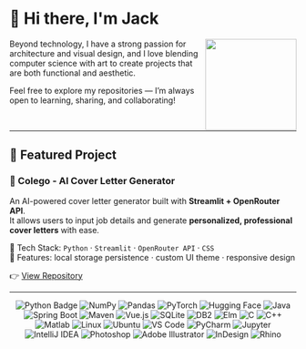 # 👋 Hi there, I'm Jack  

<img align="right" width="160" src="https://cdn.jsdelivr.net/gh/J-Palasn/J-Palasn/assets/images/皮卡丘.gif" />

<p align="left">
  
Beyond technology, I have a strong passion for architecture and visual design, and I love blending computer science with art to create projects that are both functional and aesthetic.</p>

Feel free to explore my repositories — I’m always open to learning, sharing, and collaborating!</p>

</td></tr>

<div>&nbsp;</div>

---

## 🌟 Featured Project  

### 🥑 Colego - AI Cover Letter Generator  
An AI-powered cover letter generator built with **Streamlit + OpenRouter API**.  
It allows users to input job details and generate **personalized, professional cover letters** with ease.  

🔹 Tech Stack: `Python` · `Streamlit` · `OpenRouter API` · `CSS`  
🔹 Features: local storage persistence · custom UI theme · responsive design  

👉 [View Repository](https://github.com/your-username/colego-cover-letter)  

---

<!-- skills badges -->
<div align="center">
  
  ![Python Badge](https://img.shields.io/badge/Python-3776AB?logo=python&logoColor=fff&style=flat)
  ![NumPy](https://img.shields.io/badge/NumPy-013243?logo=numpy&logoColor=fff&style=flat)
  ![Pandas](https://img.shields.io/badge/Pandas-150458?logo=pandas&logoColor=fff&style=flat)
  ![PyTorch](https://img.shields.io/badge/PyTorch-EE4C2C?logo=pytorch&logoColor=fff&style=flat)
  ![Hugging Face](https://img.shields.io/badge/HuggingFace-00BFFF?logo=huggingface&logoColor=fff&style=flat)
  ![Java](https://img.shields.io/badge/Java-007396?logo=java&logoColor=fff&style=flat)
  ![Spring Boot](https://img.shields.io/badge/Spring_Boot-6DB33F?logo=springboot&logoColor=fff&style=flat)
  ![Maven](https://img.shields.io/badge/Maven-C71A36?logo=apachemaven&logoColor=fff&style=flat)
  ![Vue.js](https://img.shields.io/badge/Vue.js-4FC08D?logo=vuedotjs&logoColor=fff&style=flat)
  ![SQLite](https://img.shields.io/badge/SQLite-003B57?logo=sqlite&logoColor=fff&style=flat)
  ![DB2](https://img.shields.io/badge/DB2-0062AD?style=flat&logo=ibm&logoColor=white)
  ![Elm](https://img.shields.io/badge/Elm-6AA84F?logo=elm&logoColor=fff&style=flat)
  ![C](https://img.shields.io/badge/C-00599C?logo=c&logoColor=fff&style=flat)
  ![C++](https://img.shields.io/badge/C++-00599C?logo=c%2B%2B&logoColor=fff&style=flat)
  ![Matlab](https://img.shields.io/badge/Matlab-0076A8?logo=mathworks&logoColor=white&style=flat)
  ![Linux](https://img.shields.io/badge/Linux-FCC624?logo=linux&logoColor=000&style=flat)
  ![Ubuntu](https://img.shields.io/badge/Ubuntu-E95420?logo=ubuntu&logoColor=fff&style=flat)
  ![VS Code](https://img.shields.io/badge/VS%20Code-007ACC?logo=visualstudiocode&logoColor=fff&style=flat)
  ![PyCharm](https://img.shields.io/badge/PyCharm-000000?logo=pycharm&logoColor=green&style=flat)
  ![Jupyter](https://img.shields.io/badge/Jupyter-F37626?logo=jupyter&logoColor=white&style=flat)
  ![IntelliJ IDEA](https://img.shields.io/badge/IntelliJ%20IDEA-000000?logo=intellijidea&logoColor=white&style=flat)
  ![Photoshop](https://img.shields.io/badge/Photoshop-31A8FF?logo=adobephotoshop&logoColor=fff&style=flat)
  ![Adobe Illustrator](https://img.shields.io/badge/Illustrator-FF9A00?logo=adobeillustrator&logoColor=fff&style=flat)
  ![InDesign](https://img.shields.io/badge/InDesign-FF3366?logo=adobeindesign&logoColor=fff&style=flat)
  ![Rhino](https://img.shields.io/badge/Rhino-999?style=flat&logo=none&logoColor=white)
  
</div>
